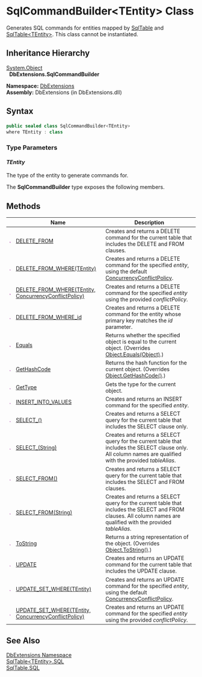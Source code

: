 SqlCommandBuilder&lt;TEntity> Class
===================================
Generates SQL commands for entities mapped by [SqlTable][1] and [SqlTable&lt;TEntity>][2]. This class cannot be instantiated.


Inheritance Hierarchy
---------------------
[System.Object][3]  
  **DbExtensions.SqlCommandBuilder<TEntity>**  

**Namespace:** [DbExtensions][4]  
**Assembly:** DbExtensions (in DbExtensions.dll)

Syntax
------

```csharp
public sealed class SqlCommandBuilder<TEntity>
where TEntity : class

```

### Type Parameters

#### *TEntity*
The type of the entity to generate commands for.

The **SqlCommandBuilder<TEntity>** type exposes the following members.


Methods
-------

                 | Name                                                       | Description                                                                                                                                                        
---------------- | ---------------------------------------------------------- | ------------------------------------------------------------------------------------------------------------------------------------------------------------------ 
![Public method] | [DELETE_FROM][5]                                           | Creates and returns a DELETE command for the current table that includes the DELETE and FROM clauses.                                                              
![Public method] | [DELETE_FROM_WHERE(TEntity)][6]                            | Creates and returns a DELETE command for the specified *entity*, using the default [ConcurrencyConflictPolicy][7].                                                 
![Public method] | [DELETE_FROM_WHERE(TEntity, ConcurrencyConflictPolicy)][8] | Creates and returns a DELETE command for the specified *entity* using the provided *conflictPolicy*.                                                               
![Public method] | [DELETE_FROM_WHERE_id][9]                                  | Creates and returns a DELETE command for the entity whose primary key matches the *id* parameter.                                                                  
![Public method] | [Equals][10]                                               | Returns whether the specified object is equal to the current object. (Overrides [Object.Equals(Object)][11].)                                                      
![Public method] | [GetHashCode][12]                                          | Returns the hash function for the current object. (Overrides [Object.GetHashCode()][13].)                                                                          
![Public method] | [GetType][14]                                              | Gets the type for the current object.                                                                                                                              
![Public method] | [INSERT_INTO_VALUES][15]                                   | Creates and returns an INSERT command for the specified *entity*.                                                                                                  
![Public method] | [SELECT_()][16]                                            | Creates and returns a SELECT query for the current table that includes the SELECT clause only.                                                                     
![Public method] | [SELECT_(String)][17]                                      | Creates and returns a SELECT query for the current table that includes the SELECT clause only. All column names are qualified with the provided *tableAlias*.      
![Public method] | [SELECT_FROM()][18]                                        | Creates and returns a SELECT query for the current table that includes the SELECT and FROM clauses.                                                                
![Public method] | [SELECT_FROM(String)][19]                                  | Creates and returns a SELECT query for the current table that includes the SELECT and FROM clauses. All column names are qualified with the provided *tableAlias*. 
![Public method] | [ToString][20]                                             | Returns a string representation of the object. (Overrides [Object.ToString()][21].)                                                                                
![Public method] | [UPDATE][22]                                               | Creates and returns an UPDATE command for the current table that includes the UPDATE clause.                                                                       
![Public method] | [UPDATE_SET_WHERE(TEntity)][23]                            | Creates and returns an UPDATE command for the specified *entity*, using the default [ConcurrencyConflictPolicy][7].                                                
![Public method] | [UPDATE_SET_WHERE(TEntity, ConcurrencyConflictPolicy)][24] | Creates and returns an UPDATE command for the specified *entity* using the provided *conflictPolicy*.                                                              


See Also
--------
[DbExtensions Namespace][4]  
[SqlTable&lt;TEntity>.SQL][25]  
[SqlTable.SQL][26]  

[1]: ../SqlTable/README.md
[2]: ../SqlTable_1/README.md
[3]: http://msdn.microsoft.com/en-us/library/e5kfa45b
[4]: ../README.md
[5]: DELETE_FROM.md
[6]: DELETE_FROM_WHERE.md
[7]: ../ConcurrencyConflictPolicy/README.md
[8]: DELETE_FROM_WHERE_1.md
[9]: DELETE_FROM_WHERE_id.md
[10]: Equals.md
[11]: http://msdn.microsoft.com/en-us/library/bsc2ak47
[12]: GetHashCode.md
[13]: http://msdn.microsoft.com/en-us/library/zdee4b3y
[14]: GetType.md
[15]: INSERT_INTO_VALUES.md
[16]: SELECT_.md
[17]: SELECT__1.md
[18]: SELECT_FROM.md
[19]: SELECT_FROM_1.md
[20]: ToString.md
[21]: http://msdn.microsoft.com/en-us/library/7bxwbwt2
[22]: UPDATE.md
[23]: UPDATE_SET_WHERE.md
[24]: UPDATE_SET_WHERE_1.md
[25]: ../SqlTable_1/SQL.md
[26]: ../SqlTable/SQL.md
[Public method]: ../../_icons/pubmethod.gif "Public method"